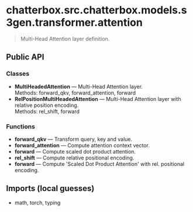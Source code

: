 # chatterbox.src.chatterbox.models.s3gen.transformer.attention

> Multi-Head Attention layer definition.

## Public API

### Classes
- **MultiHeadedAttention** — Multi-Head Attention layer.  
  Methods: forward_qkv, forward_attention, forward
- **RelPositionMultiHeadedAttention** — Multi-Head Attention layer with relative position encoding.  
  Methods: rel_shift, forward

### Functions
- **forward_qkv** — Transform query, key and value.
- **forward_attention** — Compute attention context vector.
- **forward** — Compute scaled dot product attention.
- **rel_shift** — Compute relative positional encoding.
- **forward** — Compute 'Scaled Dot Product Attention' with rel. positional encoding.

## Imports (local guesses)
- math, torch, typing